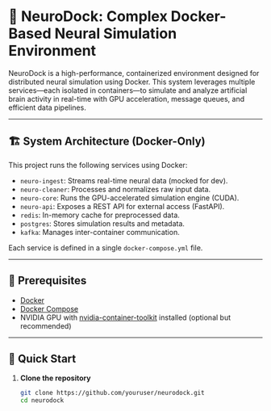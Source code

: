 # 🐳 NeuroDock: Complex Docker-Based Neural Simulation Environment

NeuroDock is a high-performance, containerized environment designed for distributed neural simulation using Docker. This system leverages multiple services—each isolated in containers—to simulate and analyze artificial brain activity in real-time with GPU acceleration, message queues, and efficient data pipelines.

---

## 🏗️ System Architecture (Docker-Only)

This project runs the following services using Docker:

- `neuro-ingest`: Streams real-time neural data (mocked for dev).
- `neuro-cleaner`: Processes and normalizes raw input data.
- `neuro-core`: Runs the GPU-accelerated simulation engine (CUDA).
- `neuro-api`: Exposes a REST API for external access (FastAPI).
- `redis`: In-memory cache for preprocessed data.
- `postgres`: Stores simulation results and metadata.
- `kafka`: Manages inter-container communication.

Each service is defined in a single `docker-compose.yml` file.

---

## 🐋 Prerequisites

- [Docker](https://www.docker.com/get-started)
- [Docker Compose](https://docs.docker.com/compose/)
- NVIDIA GPU with [nvidia-container-toolkit](https://docs.nvidia.com/datacenter/cloud-native/container-toolkit/install-guide.html) installed (optional but recommended)

---

## 🚀 Quick Start

1. **Clone the repository**
   ```bash
   git clone https://github.com/youruser/neurodock.git
   cd neurodock


